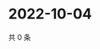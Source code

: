 # 2022-10-04

共 0 条

<!-- BEGIN WEIBO -->
<!-- 最后更新时间 Tue Oct 04 2022 09:51:03 GMT+0800 (China Standard Time) -->

<!-- END WEIBO -->
